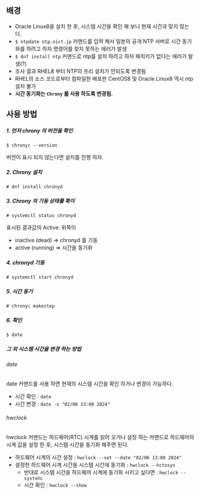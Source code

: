 

## 배경

 - Oracle Linux8을 설치 한 후, 시스템 시간을 확인 해 보니 현재 시간과 맞지 않는다.
 - `$ ntpdate ntp.nict.jp` 커맨드를 입력 해서 일본의 공개 NTP 서버로 시간 동기화를 하려고 하자 명령어를 찾지 못하는 에러가 발생
 - `$ dnf install ntp` 커맨드로 ntp를 설치 하려고 하자 패치키가 없다는 에러가 발생(?)
 - 조사 결과 RHEL8 부터 NTP의 프리 설치가 안되도록 변경됨
 - RHEL의 소스 코드로부터 컴파일한 배포판 CentOS8 및 Oracle Linux8 역시 ntp 설치 불가
 - **시간 동기화는 `Chrony` 를 사용 하도록 변경됨.**


## 사용 방법

##### 1. 먼저 chrony 의 버전을 확인

`$ chronyc --version`

버전이 표시 되지 않는다면 설치를 진행 하자.

##### 2. Chrony 설치

`# dnf install chronyd`

##### 3. Chrony 의 기동 상태를 확이

`# systemctl status chronyd`

표시된 결과값의 Active: 뒤쪽이

- inactive (dead) ⇒ chronyd 를 기동
- active (running) ⇒ 시간을 동기화

##### 4. chronyd 기동

`# systemctl start chronyd`


##### 5. 시간 동기

`# chronyc makestep`

##### 6. 확인

`$ date`


##### 그 외 시스템 시간을 변경 하는 방법

###### date

date 커맨드를 사용 하면 현재의 시스템 시간을 확인 하거나 변경이 가능하다.

- 시간 확인 : `date`
- 시간 변경 : `date -s "02/06 13:00 2024"` 


###### hwclock

hwclock 커맨드는 하드웨어(RTC) 시계를 읽어 오거나 설정 하는 커맨드로 하드웨어의 시계 값을 설정 한 후, 시스템 시간을 동기화 해주면 된다.

- 하드웨어 시계의 시간 설정 : `hwclock --set --date "02/06 13:00 2024"` 
- 설정한 하드웨어 시계 시간을 시스템 시간에 동기화 : `hwclock --hctosys` 
  - 반대로 시스템 시간을 하드웨어 시계에 동기화 시키고 싶다면 : `hwclock --systohc` 
  - 시간 확인 : `hwclock --show` 